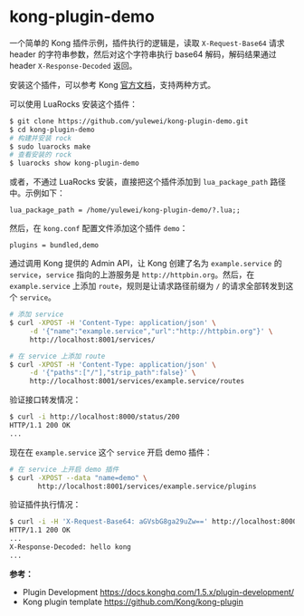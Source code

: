 # kong-plugin-demo

一个简单的 Kong 插件示例，插件执行的逻辑是，读取 `X-Request-Base64` 请求 header 的字符串参数，然后对这个字符串执行 base64 解码，解码结果通过 header `X-Response-Decoded` 返回。

安装这个插件，可以参考 Kong [官方文档](https://docs.konghq.com/1.5.x/plugin-development/distribution/)，支持两种方式。

可以使用 LuaRocks 安装这个插件：

``` bash
$ git clone https://github.com/yulewei/kong-plugin-demo.git
$ cd kong-plugin-demo
# 构建并安装 rock
$ sudo luarocks make
# 查看安装的 rock
$ luarocks show kong-plugin-demo
```

或者，不通过 LuaRocks 安装，直接把这个插件添加到 `lua_package_path` 路径中。示例如下：

```
lua_package_path = /home/yulewei/kong-plugin-demo/?.lua;;
```

然后，在 `kong.conf` 配置文件添加这个插件 `demo`：

```
plugins = bundled,demo
```

通过调用 Kong 提供的 Admin API，让 Kong 创建了名为 `example.service` 的 `service`，`service` 指向的上游服务是 `http://httpbin.org`。然后，在 `example.service` 上添加 `route`，规则是让请求路径前缀为 `/` 的请求全部转发到这个 `service`。

``` bash
# 添加 service
$ curl -XPOST -H 'Content-Type: application/json' \
     -d '{"name":"example.service","url":"http://httpbin.org"}' \
     http://localhost:8001/services/

# 在 service 上添加 route
$ curl -XPOST -H 'Content-Type: application/json' \
     -d '{"paths":["/"],"strip_path":false}' \
     http://localhost:8001/services/example.service/routes
```

验证接口转发情况：

``` bash
$ curl -i http://localhost:8000/status/200
HTTP/1.1 200 OK
...
```

现在在 `example.service` 这个 `service` 开启 demo 插件：

``` bash
# 在 service 上开启 demo 插件
$ curl -XPOST --data "name=demo" \
       http://localhost:8001/services/example.service/plugins
```

验证插件执行情况：

``` bash
$ curl -i -H 'X-Request-Base64: aGVsbG8ga29uZw==' http://localhost:8000/status/200
HTTP/1.1 200 OK
...
X-Response-Decoded: hello kong
...
```

**参考：**

- Plugin Development <https://docs.konghq.com/1.5.x/plugin-development/>
- Kong plugin template <https://github.com/Kong/kong-plugin>
